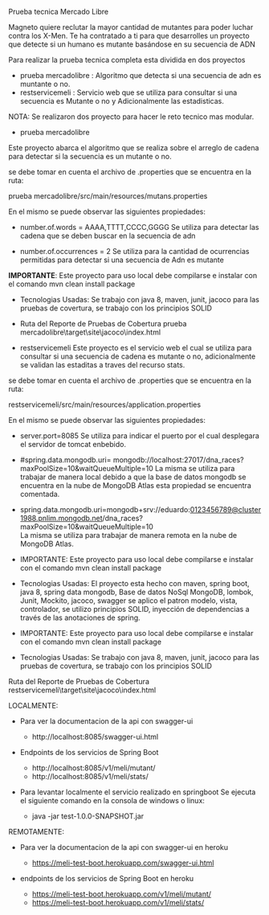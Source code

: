 

Prueba tecnica Mercado Libre

Magneto quiere reclutar la mayor cantidad de mutantes para poder luchar contra los X-Men.
Te ha contratado a ti para que desarrolles un proyecto que detecte si un humano es mutante basándose en su secuencia de ADN

Para realizar la prueba tecnica completa esta dividida en dos proyectos


- prueba mercadolibre : Algoritmo que detecta si una secuencia de adn es muntante o no.
- restservicemeli     : Servicio web que se utiliza para consultar si una secuencia es Mutante o no y Adicionalmente las estadisticas.

NOTA: Se realizaron dos proyecto para hacer le reto tecnico mas modular.

- prueba mercadolibre

Este proyecto abarca el algoritmo que se realiza sobre el arreglo de cadena
para detectar si la secuencia es un mutante o no.

se debe tomar en cuenta el archivo de .properties que se encuentra en la ruta:

prueba mercadolibre/src/main/resources/mutans.properties

En el mismo se puede observar las siguientes propiedades:

- number.of.words = AAAA,TTTT,CCCC,GGGG
  Se utiliza para detectar las cadena que se deben buscar en la secuencia de adn

- number.of.occurrences = 2
  Se utiliza para la cantidad de ocurrencias permitidas para detectar si una
  secuencia de Adn es mutante

**IMPORTANTE**: Este proyecto para uso local debe compilarse e instalar con el comando
mvn clean install package

- Tecnologias Usadas: Se trabajo con java 8, maven, junit, jacoco para las pruebas de covertura,
se trabajo con los principios SOLID

- Ruta del Reporte de Pruebas de Cobertura
prueba mercadolibre\target\site\jacoco\index.html


- restservicemeli
Este proyecto es el servicio web el cual se utiliza para consultar si una secuencia de cadena
es mutante o no, adicionalmente se validan las estaditas a traves del recurso stats.

se debe tomar en cuenta el archivo de .properties que se encuentra en la ruta:

restservicemeli/src/main/resources/application.properties

En el mismo se puede observar las siguientes propiedades:

- server.port=8085
	Se utiliza para indicar el puerto por el cual desplegara el servidor de tomcat enbebido.

- #spring.data.mongodb.uri= mongodb://localhost:27017/dna_races?maxPoolSize=10&waitQueueMultiple=10
    La misma se utiliza para trabajar de manera local debido a que la base de datos mongodb se encuentra
	en la nube de MongoDB Atlas esta propiedad se encuentra comentada.
	
- spring.data.mongodb.uri=mongodb+srv://eduardo:0123456789@cluster1988.pnlim.mongodb.net/dna_races?maxPoolSize=10&waitQueueMultiple=10	
  La misma se utiliza para trabajar de manera remota en la nube de MongoDB Atlas.
	

- IMPORTANTE: Este proyecto para uso local debe compilarse e instalar con el comando
mvn clean install package 

- Tecnologias Usadas: El proyecto esta hecho con maven, spring boot, java 8, spring data mongodb, Base de datos NoSql MongoDB, lombok,
Junit, Mockito, jacoco, swagger se aplico el patron modelo, vista, controlador, se utilizo principios SOLID, inyección de dependencias 
a través de las anotaciones de spring.


- IMPORTANTE: Este proyecto para uso local debe compilarse e instalar con el comando
mvn clean install package

- Tecnologias Usadas: Se trabajo con java 8, maven, junit, jacoco para las pruebas de covertura,
se trabajo con los principios SOLID

Ruta del Reporte de Pruebas de Cobertura
restservicemeli\target\site\jacoco\index.html


LOCALMENTE:
- Para ver la documentacion de la api con swagger-ui
  - http://localhost:8085/swagger-ui.html


- Endpoints de los servicios de Spring Boot 
  - http://localhost:8085/v1/meli/mutant/
  - http://localhost:8085/v1/meli/stats/
  
- Para levantar localmente el servicio realizado en springboot
  Se ejecuta el siguiente comando en la consola de windows o linux:
  - java -jar test-1.0.0-SNAPSHOT.jar


REMOTAMENTE:

- Para ver la documentacion de la api con swagger-ui en heroku
  - https://meli-test-boot.herokuapp.com/swagger-ui.html


- endpoints de los servicios de Spring Boot en heroku
  - https://meli-test-boot.herokuapp.com/v1/meli/mutant/
  - https://meli-test-boot.herokuapp.com/v1/meli/stats/



